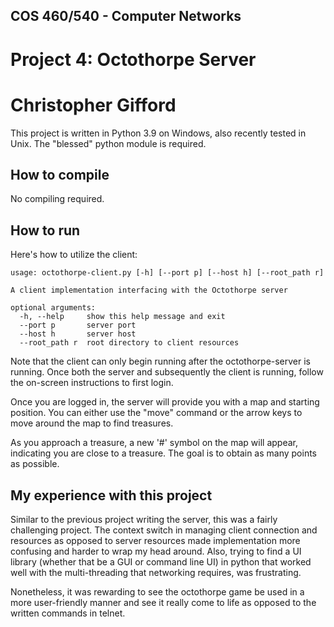 ## COS 460/540 - Computer Networks

# Project 4: Octothorpe Server

# Christopher Gifford

This project is written in Python 3.9 on Windows, also recently tested in Unix. The "blessed" python module is required.

## How to compile

No compiling required.

## How to run

Here's how to utilize the client:
```
usage: octothorpe-client.py [-h] [--port p] [--host h] [--root_path r]

A client implementation interfacing with the Octothorpe server        

optional arguments:
  -h, --help     show this help message and exit
  --port p       server port
  --host h       server host
  --root_path r  root directory to client resources
```

Note that the client can only begin running after the octothorpe-server is running. Once both the server and subsequently the client is running, follow the on-screen instructions to first login.

Once you are logged in, the server will provide you with a map and starting position. You can either use the "move" command or the arrow keys to move around the map to find treasures.

As you approach a treasure, a new '#' symbol on the map will appear, indicating you are close to a treasure. The goal is to obtain as many points as possible.

## My experience with this project

Similar to the previous project writing the server, this was a fairly challenging project. The context switch in managing client connection and resources as opposed to server resources made implementation more confusing and harder to wrap my head around. Also, trying to find a UI library (whether that be a GUI or command line UI) in python that worked well with the multi-threading that networking requires, was frustrating.

Nonetheless, it was rewarding to see the octothorpe game be used in a more user-friendly manner and see it really come to life as opposed to the written commands in telnet.

